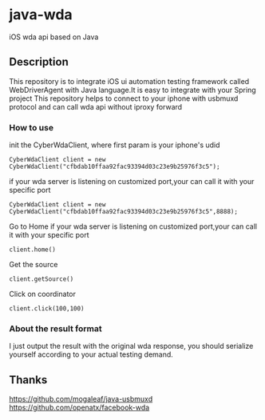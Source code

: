 # java-wda
iOS wda api based on Java

## Description
This repository is to integrate iOS ui automation testing framework called WebDriverAgent with Java language.It is easy to integrate with your Spring project
This repository helps to connect to your iphone with usbmuxd protocol and can call wda api without iproxy forward

### How to use
init the CyberWdaClient, where first param is your iphone's udid
```
CyberWdaClient client = new CyberWdaClient("cfbdab10ffaa92fac93394d03c23e9b25976f3c5");
```
if your wda server is listening on customized port,your can call it with your specific port
```
CyberWdaClient client = new CyberWdaClient("cfbdab10ffaa92fac93394d03c23e9b25976f3c5",8888);
```

Go to Home
if your wda server is listening on customized port,your can call it with your specific port
```
client.home()
```

Get the source
```
client.getSource()
```
Click on coordinator
```
client.click(100,100)
```

### About the result format
I just output the result with the original wda response, you should serialize yourself according to your actual testing demand.


## Thanks 
https://github.com/mogaleaf/java-usbmuxd
https://github.com/openatx/facebook-wda

